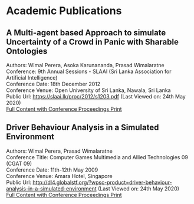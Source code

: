 # Academic Publications

## A Multi-agent based Approach to simulate Uncertainty of a Crowd in Panic with Sharable Ontologies
Authors: Wimal Perera, Asoka Karunananda, Prasad Wimalaratne <br/>
Conference: 9th Annual Sessions - SLAAI (Sri Lanka Association for Artificial Intelligence) <br/>
Conference Date: 18th December 2012 <br/>
Conference Venue: Open University of Sri Lanka, Nawala, Sri Lanka <br/>
Public Url: https://slaai.lk/proc/2012/s1203.pdf (Last Viewed on: 24th May 2020) <br/>
[Full Content with Conference Proceedings Print](https://hosting-manager.github.io/academic_publications/a_multi_agent_based_approach_to_simulate_a_crowd_in_panic_with_shareable_ontologies.pdf)

## Driver Behaviour Analysis in a Simulated Environment
Authors: Wimal Perera, Prasad Wimalaratne <br/>
Conference Title: Computer Games Multimedia and Allied Technologies 09 (CGAT 09) <br/>
Conference Date: 11th-12th May 2009 <br/>
Conference Venue: Amara Hotel, Singapore <br/>
Public Url: http://dl4.globalstf.org/?wpsc-product=driver-behaviour-analysis-in-a-simulated-environment (Last Viewed on: 24th May 2020) <br/>
[Full Content with Conference Proceedings Print](https://hosting-manager.github.io/academic_publications/driver_behaviour_analysis_in_a_simulated_environment.pdf)
